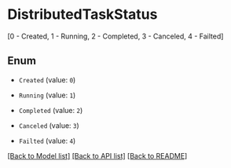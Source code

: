# DistributedTaskStatus

[0 - Created, 1 - Running, 2 - Completed, 3 - Canceled, 4 - Failted]

## Enum

* `Created` (value: `0`)

* `Running` (value: `1`)

* `Completed` (value: `2`)

* `Canceled` (value: `3`)

* `Failted` (value: `4`)

[[Back to Model list]](../README.md#documentation-for-models) [[Back to API list]](../README.md#documentation-for-api-endpoints) [[Back to README]](../README.md)


